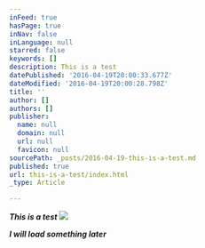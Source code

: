 ```yaml
---
inFeed: true
hasPage: true
inNav: false
inLanguage: null
starred: false
keywords: []
description: This is a test
datePublished: '2016-04-19T20:00:33.677Z'
dateModified: '2016-04-19T20:00:28.798Z'
title: ''
author: []
authors: []
publisher:
  name: null
  domain: null
  url: null
  favicon: null
sourcePath: _posts/2016-04-19-this-is-a-test.md
published: true
url: this-is-a-test/index.html
_type: Article

---
```

**_This is a test_**
![](https://the-grid-user-content.s3-us-west-2.amazonaws.com/27a9f281-aecb-43c5-a04e-69c82be05a60.jpg)

**_I will load something later_**